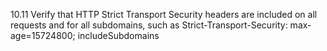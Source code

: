 10.11 Verify that HTTP Strict Transport Security headers are included on all requests and for all subdomains, such as Strict-Transport-Security: max-age=15724800; includeSubdomains